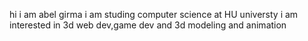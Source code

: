 hi i am abel girma 
i am studing computer science at HU universty
i am interested in 3d web dev,game dev and 3d modeling and animation

